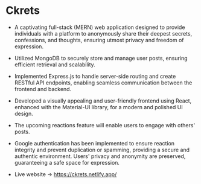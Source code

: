 # Ckrets

- A captivating full-stack (MERN) web application designed to provide individuals with a platform to anonymously share their deepest secrets, confessions, and thoughts, ensuring utmost privacy and freedom of expression.
- Utilized MongoDB to securely store and manage user posts, ensuring efficient retrieval and scalability.
- Implemented Express.js to handle server-side routing and create RESTful API endpoints, enabling seamless communication between the frontend and backend.
- Developed a visually appealing and user-friendly frontend using React, enhanced with the Material-UI library, for a modern and polished UI design.
- The upcoming reactions feature will enable users to engage with others' posts.
- Google authentication has been implemented to ensure reaction integrity and prevent duplication or spamming, providing a secure and authentic environment. Users' privacy and anonymity are preserved, guaranteeing a safe space for expression.

- Live website -> https://ckrets.netlify.app/
